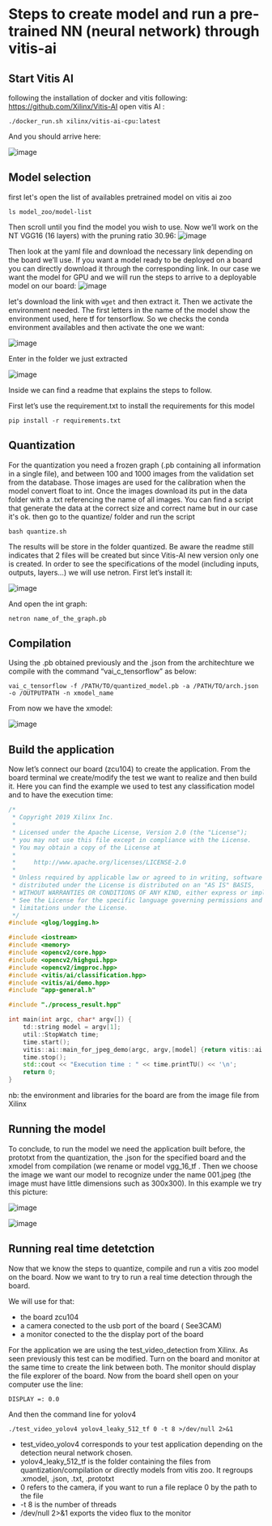 # Steps to create model and run a pre-trained NN (neural network) through vitis-ai

## Start Vitis AI 

following the installation of docker and vitis following: https://github.com/Xilinx/Vitis-AI
open vitis AI : 
```
./docker_run.sh xilinx/vitis-ai-cpu:latest
```
And you should arrive here:

![image](https://user-images.githubusercontent.com/107047264/183611775-c83a1626-83c1-45dc-8529-33ecde42511e.png)

## Model selection

first let's open the list of availables pretrained model on vitis ai zoo
```
ls model_zoo/model-list
```
Then scroll until you find the model you wish to use. Now we’ll work on the NT VGG16 (16 layers) with the pruning ratio 30.96:
![image](https://user-images.githubusercontent.com/107047264/183612464-ec0f730b-8aef-499a-84fc-d0c5f37267c8.png)

Then look at the yaml file and download the necessary link depending on the board we’ll use.
If you want a model ready to be deployed on a board you can directly download it through the corresponding link. In our case we want the model for GPU and we will run the steps to arrive to a deployable model on our board:
![image](https://user-images.githubusercontent.com/107047264/183612873-5c84f37e-2401-4466-9f95-3412bcf0c125.png)

let's download the link with `wget` and then extract it.
Then we activate the environment needed. The first letters in the name of the model show the environment used, here tf for tensorflow. So we checks the conda environment availables and then activate the one we want:

![image](https://user-images.githubusercontent.com/107047264/183613515-3f4b1a23-79f6-442e-975e-47a89d458590.png)

Enter in the folder we just extracted

![image](https://user-images.githubusercontent.com/107047264/183613713-8c158e02-cf58-4d32-bd06-042520e438a7.png)

Inside we can find a readme that explains the steps to follow.

First let’s use the requirement.txt to install the requirements for this model
```
pip install -r requirements.txt
```
##  Quantization

For the quantization you need a frozen graph (.pb containing all information in a single file), and between 100 and 1000 images from the validation set from the database. Those images are used for the calibration when the model convert float to int.
Once the images download its put in the data folder with a .txt referencing the name of all images. You can find a script that generate the data at the correct size and correct name but in our case it's ok.
then go to the quantize/ folder and run the script 
```
bash quantize.sh
```
The results will be store in the folder quantized.
Be aware the readme still indicates that 2 files will be created but since Vitis-AI new version only one is created.
In order to see the specifications of the model (including inputs, outputs, layers…) we will use netron.
First let’s install it:

![image](https://user-images.githubusercontent.com/107047264/183615559-0489d544-1307-498c-969e-b380324a6bd2.png)

And open the int graph:
```
netron name_of_the_graph.pb
```

## Compilation
Using the .pb obtained previously and the .json from the architechture we compile with the command “vai_c_tensorflow”  as below:
```
vai_c_tensorflow -f /PATH/TO/quantized_model.pb -a /PATH/TO/arch.json -o /OUTPUTPATH -n xmodel_name
```

From now we have the xmodel:

![image](https://user-images.githubusercontent.com/107047264/183616411-322d1712-f9bd-487d-853f-818cccd30699.png)

## Build the application

Now let’s connect our board (zcu104) to create the application. 
From the board terminal we create/modify the test we want to realize and then build it. Here you can find the example we used to test any classification model and to have  the execution time:
```cpp
/*
 * Copyright 2019 Xilinx Inc.
 *
 * Licensed under the Apache License, Version 2.0 (the "License");
 * you may not use this file except in compliance with the License.
 * You may obtain a copy of the License at
 *
 *     http://www.apache.org/licenses/LICENSE-2.0
 *
 * Unless required by applicable law or agreed to in writing, software
 * distributed under the License is distributed on an "AS IS" BASIS,
 * WITHOUT WARRANTIES OR CONDITIONS OF ANY KIND, either express or implied.
 * See the License for the specific language governing permissions and
 * limitations under the License.
 */
#include <glog/logging.h>

#include <iostream>
#include <memory>
#include <opencv2/core.hpp>
#include <opencv2/highgui.hpp>
#include <opencv2/imgproc.hpp>
#include <vitis/ai/classification.hpp>
#include <vitis/ai/demo.hpp>
#include "app-general.h"

#include "./process_result.hpp"

int main(int argc, char* argv[]) {
	td::string model = argv[1];
	util::StopWatch time;
	time.start();
	vitis::ai::main_for_jpeg_demo(argc, argv,[model] {return vitis::ai::Classification::create(model);}, process_result, 2);
	time.stop();
	std::cout << "Execution time : " << time.printTU() << '\n';
	return 0;
}
```
nb: the environment and libraries for the board are from the image file from Xilinx

## Running the model

To conclude, to run the model we need the application built before, the prototxt from the quantization, the .json for the specified board and the xmodel from compilation (we rename or model vgg_16_tf . Then we choose the image we want our model to recognize under the name 001.jpeg (the image must have little dimensions such as 300x300). In this example we try this picture:

![image](https://user-images.githubusercontent.com/107047264/183617354-2e40e3cf-46df-4399-bab6-8aebe86bdec0.png)

![image](https://user-images.githubusercontent.com/107047264/183617453-97214679-fc29-4af9-84c1-e71e5b780e21.png)

## Running real time detetction

Now that we know the steps to quantize, compile and run a vitis zoo model on the board. Now we want to try to run a real time detection through the board.

We will use for that:
- the board zcu104
- a camera conected to the usb port of the board ( See3CAM)
- a monitor conected to the the display port of the board

For the application we are using the test_video_detection from Xilinx. As seen previously this test can be modified.
Turn on the board and monitor at the same time to create the link between both. The monitor should display the file explorer of the board. 
Now from the board shell open on your computer use the line:
```
DISPLAY =: 0.0 
```
And then the command line for yolov4  
```
./test_video_yolov4 yolov4_leaky_512_tf 0 -t 8 >/dev/null 2>&1 
```
- test_video_yolov4 corresponds to your test application depending on the detection neural network chosen.
- yolov4_leaky_512_tf is the folder containing the files from quantization/compilation or directly models from vitis zoo. It regroups .xmodel, .json, .txt, .prototxt
- 0 refers to the camera, if you want to run a file replace 0 by the path to the file
- -t 8 is the number of threads
- /dev/null 2>&1 exports the video flux to the monitor 

